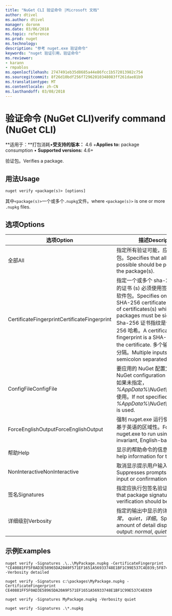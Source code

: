 ```yaml
---
title: "NuGet CLI 验证命令 |Microsoft 文档"
author: dtivel
ms.author: dtivel
manager: doronm
ms.date: 03/06/2018
ms.topic: reference
ms.prod: nuget
ms.technology: 
description: "参考 nuget.exe 验证命令"
keywords: "nuget 验证引用，验证命令"
ms.reviewer:
- karann
- rmpablos
ms.openlocfilehash: 2747491eb35d8685a44e86fcc1b572013982c754
ms.sourcegitcommit: 8f26d10bdf256f72962010348083ff261dae81b9
ms.translationtype: MT
ms.contentlocale: zh-CN
ms.lasthandoff: 03/08/2018
---
```

# <a name="verify-command-nuget-cli"></a><span data-ttu-id="7141d-104">验证命令 (NuGet CLI)</span><span class="sxs-lookup"><span data-stu-id="7141d-104">verify command (NuGet CLI)</span></span>

<span data-ttu-id="7141d-105">**适用于：**打包消耗&bullet;**受支持的版本：** 4.6 +</span><span class="sxs-lookup"><span data-stu-id="7141d-105">**Applies to:** package consumption &bullet; **Supported versions:** 4.6+</span></span>

<span data-ttu-id="7141d-106">验证包。</span><span class="sxs-lookup"><span data-stu-id="7141d-106">Verifies a package.</span></span>

## <a name="usage"></a><span data-ttu-id="7141d-107">用法</span><span class="sxs-lookup"><span data-stu-id="7141d-107">Usage</span></span>

```cli
nuget verify <package(s)> [options]
```

<span data-ttu-id="7141d-108">其中`<package(s)>`一个或多个`.nupkg`文件。</span><span class="sxs-lookup"><span data-stu-id="7141d-108">where `<package(s)>` is one or more `.nupkg` files.</span></span>

## <a name="options"></a><span data-ttu-id="7141d-109">选项</span><span class="sxs-lookup"><span data-stu-id="7141d-109">Options</span></span>

| <span data-ttu-id="7141d-110">选项</span><span class="sxs-lookup"><span data-stu-id="7141d-110">Option</span></span> | <span data-ttu-id="7141d-111">描述</span><span class="sxs-lookup"><span data-stu-id="7141d-111">Description</span></span> |
| --- | --- |
| <span data-ttu-id="7141d-112">全部</span><span class="sxs-lookup"><span data-stu-id="7141d-112">All</span></span> | <span data-ttu-id="7141d-113">指定所有验证可能，应都执行的程序包。</span><span class="sxs-lookup"><span data-stu-id="7141d-113">Specifies that all verifications possible should be performed on the package(s).</span></span> |
| <span data-ttu-id="7141d-114">CertificateFingerprint</span><span class="sxs-lookup"><span data-stu-id="7141d-114">CertificateFingerprint</span></span> | <span data-ttu-id="7141d-115">指定一个或多个 sha-256 证书指纹的证书 (s) 必须使用签名的已签名的软件包。</span><span class="sxs-lookup"><span data-stu-id="7141d-115">Specifies one or more SHA-256 certificate fingerprints of certificates(s) which signed packages must be signed with.</span></span> <span data-ttu-id="7141d-116">Sha-256 证书指纹是该证书的 sha-256 哈希。</span><span class="sxs-lookup"><span data-stu-id="7141d-116">A certificate SHA-256 fingerprint is a SHA-256 hash of the certificate.</span></span> <span data-ttu-id="7141d-117">多个输入应为以分号分隔。</span><span class="sxs-lookup"><span data-stu-id="7141d-117">Multiple inputs should be semicolon separated.</span></span> |
| <span data-ttu-id="7141d-118">ConfigFile</span><span class="sxs-lookup"><span data-stu-id="7141d-118">ConfigFile</span></span> | <span data-ttu-id="7141d-119">要应用的 NuGet 配置文件。</span><span class="sxs-lookup"><span data-stu-id="7141d-119">The NuGet configuration file to apply.</span></span> <span data-ttu-id="7141d-120">如果未指定， *%AppData%\NuGet\NuGet.Config*使用。</span><span class="sxs-lookup"><span data-stu-id="7141d-120">If not specified, *%AppData%\NuGet\NuGet.Config* is used.</span></span> |
| <span data-ttu-id="7141d-121">ForceEnglishOutput</span><span class="sxs-lookup"><span data-stu-id="7141d-121">ForceEnglishOutput</span></span> | <span data-ttu-id="7141d-122">强制 nuget.exe 运行使用固定的、 基于英语的区域性。</span><span class="sxs-lookup"><span data-stu-id="7141d-122">Forces nuget.exe to run using an invariant, English-based culture.</span></span> |
| <span data-ttu-id="7141d-123">帮助</span><span class="sxs-lookup"><span data-stu-id="7141d-123">Help</span></span> | <span data-ttu-id="7141d-124">显示的帮助命令的信息。</span><span class="sxs-lookup"><span data-stu-id="7141d-124">Displays help information for the command.</span></span> |
| <span data-ttu-id="7141d-125">NonInteractive</span><span class="sxs-lookup"><span data-stu-id="7141d-125">NonInteractive</span></span> | <span data-ttu-id="7141d-126">取消显示提示用户输入或确认。</span><span class="sxs-lookup"><span data-stu-id="7141d-126">Suppresses prompts for user input or confirmations.</span></span> |
| <span data-ttu-id="7141d-127">签名</span><span class="sxs-lookup"><span data-stu-id="7141d-127">Signatures</span></span> | <span data-ttu-id="7141d-128">指定应执行包签名验证。</span><span class="sxs-lookup"><span data-stu-id="7141d-128">Specifies that package signature verification should be performed.</span></span> |
| <span data-ttu-id="7141d-129">详细级别</span><span class="sxs-lookup"><span data-stu-id="7141d-129">Verbosity</span></span> | <span data-ttu-id="7141d-130">指定的输出中显示的详细信息量：*正常*， *quiet*，*详细*。</span><span class="sxs-lookup"><span data-stu-id="7141d-130">Specifies the amount of detail displayed in the output: *normal*, *quiet*, *detailed*.</span></span> |

## <a name="examples"></a><span data-ttu-id="7141d-131">示例</span><span class="sxs-lookup"><span data-stu-id="7141d-131">Examples</span></span>

```cli
nuget verify -Signatures .\..\MyPackage.nupkg -CertificateFingerprint "CE40881FF5F0AD3E58965DA20A9F571EF1651A56933748E1BF1C99E537C4E039;5F874AAF47BCB268A19357364E7FBB09D6BF9E8A93E1229909AC5CAC865802E2" -Verbosity detailed

nuget verify -Signatures c:\packages\MyPackage.nupkg -CertificateFingerprint CE40881FF5F0AD3E58965DA20A9F571EF1651A56933748E1BF1C99E537C4E039

nuget verify -Signatures MyPackage.nupkg -Verbosity quiet

nuget verify -Signatures .\*.nupkg
```